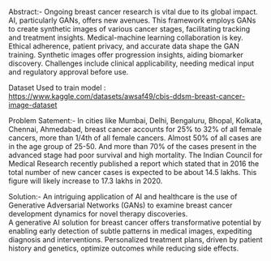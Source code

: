 Abstract:-
Ongoing breast cancer research is vital due to its global impact. AI, particularly GANs, offers new avenues. This framework employs GANs to create synthetic images of various cancer stages, facilitating tracking and treatment insights. Medical-machine learning collaboration is key. Ethical adherence, patient privacy, and accurate data shape the GAN training. Synthetic images offer progression insights, aiding biomarker discovery. Challenges include clinical applicability, needing medical input and regulatory approval before use.

Dataset Used to train model : https://www.kaggle.com/datasets/awsaf49/cbis-ddsm-breast-cancer-image-dataset

Problem Satement:-
In cities like Mumbai, Delhi, Bengaluru, Bhopal, Kolkata, Chennai, Ahmedabad, breast cancer accounts for 25% to 32% of all female cancers, more than 1/4th of all female cancers.
Almost 50% of all cases are in the age group of 25-50. And more than 70% of the cases present in the advanced stage had poor survival and high mortality. The Indian Council for Medical Research recently published a report which stated that in 2016 the total number of new cancer cases is expected to be about 14.5 lakhs. This figure will likely increase to 17.3 lakhs in 2020.

Solution:-
An intriguing application of AI and healthcare is the use of Generative Adversarial Networks (GANs) to examine breast cancer development dynamics for novel therapy discoveries.  
A generative AI solution for breast cancer offers transformative potential by enabling early detection of subtle patterns in medical images, expediting diagnosis and interventions. Personalized treatment plans, driven by patient history and genetics, optimize outcomes while reducing side effects.
